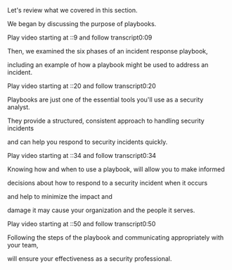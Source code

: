 Let's review what we covered in this section. 

We began by discussing the purpose of playbooks.

Play video starting at ::9 and follow transcript0:09

Then, we examined the six phases of an incident response playbook, 

including an example of how a playbook might be used to address an incident.

Play video starting at ::20 and follow transcript0:20

Playbooks are just one of the essential tools you'll use as a security analyst. 

They provide a structured, consistent approach to handling security incidents 

and can help you respond to security incidents quickly.

Play video starting at ::34 and follow transcript0:34

Knowing how and when to use a playbook, will allow you to make informed 

decisions about how to respond to a security incident when it occurs 

and help to minimize the impact and 

damage it may cause your organization and the people it serves.

Play video starting at ::50 and follow transcript0:50

Following the steps of the playbook and communicating appropriately with your team, 

will ensure your effectiveness as a security professional.